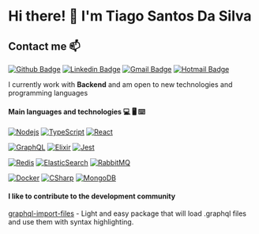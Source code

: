 # Hi there! 👋 I'm Tiago Santos Da Silva

## Contact me 📫

[![Github Badge](https://img.shields.io/badge/-Github-000?style=flat-square&logo=Github&logoColor=white)](https://github.com/tiago154)
[![Linkedin Badge](https://img.shields.io/badge/-LinkedIn-blue?style=flat-square&logo=Linkedin&logoColor=white)](https://www.linkedin.com/in/tiago-santos-da-silva-328a63ba/)
[![Gmail Badge](https://img.shields.io/badge/-Gmail-c14438?style=flat-square&logo=Gmail&logoColor=white)](mailto:tiago.toya@gmail.com)
[![Hotmail Badge](https://img.shields.io/badge/-Hotmail-0078D4?style=flat-square&logo=microsoft-outlook&logoColor=white)](mailto:tiago.toya@hotmail.com)


I currently work with **Backend** and am open to new technologies and programming languages

#### Main languages and technologies 💻 🖥️ ⌨️

[![Nodejs](https://img.shields.io/badge/-Nodejs-black?style=flat-square&logo=Node.js)](https://github.com/tiago154/)
[![TypeScript](https://img.shields.io/badge/-TypeScript-007ACC?style=flat-square&logo=typescript)](https://github.com/tiago154/)
[![React](https://img.shields.io/badge/-React-black?style=flat-square&logo=react)](https://github.com/tiago154/)

[![GraphQL](https://img.shields.io/badge/-GraphQL-E10098?style=flat-square&logo=graphql)](https://github.com/tiago154/)
[![Elixir](https://img.shields.io/badge/-Elixir-black?style=flat-square&logo=elixir&logoColor=purple)](https://github.com/tiago154/)
[![Jest](https://img.shields.io/badge/-Jest-red?style=flat-square&logo=jest&logoColor=C21325)](https://github.com/tiago154/)

[![Redis](https://img.shields.io/badge/-Redis-black?style=flat-square&logo=Redis)](https://github.com/tiago154/)
[![ElasticSearch](https://img.shields.io/badge/-ElasticSearch-005571?style=flat-square&logo=elasticsearch)](https://github.com/tiago154/)
[![RabbitMQ](https://img.shields.io/badge/-RabbitMQ-black?style=flat-square&logo=rabbitmq)](https://github.com/tiago154/)

[![Docker](https://img.shields.io/badge/-Docker-black?style=flat-square&logo=docker)](https://github.com/tiago154/)
[![CSharp](https://img.shields.io/badge/-CSharp-black?style=flat-square&logo=c-sharp&logoColor=purple)](https://github.com/tiago154/)
[![MongoDB](https://img.shields.io/badge/-MongoDB-black?style=flat-square&logo=mongodb)](https://github.com/tiago154/)

#### I like to contribute to the development community

[graphql-import-files](https://www.npmjs.com/package/graphql-import-files) - Light and easy package that will load .graphql files and use them with syntax highlighting.




